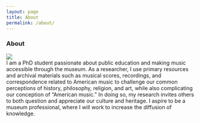 ```yaml
---
layout: page
title: About
permalink: /about/
---
```


<p><h3>About</h3>
<img src="praxisheadshot.jpg">
<br>I am a PhD student passionate about public education and making music accessible through the museum. As a researcher, I use primary resources and archival materials such as musical scores, recordings, and correspondence related to American music to challenge our common perceptions of history, philosophy, religion, and art, while also complicating our conception of “American music.” In doing so, my research invites others to both question and appreciate our culture and heritage. I aspire to be a museum professional, where I will work to increase the diffusion of knowledge.</p>
